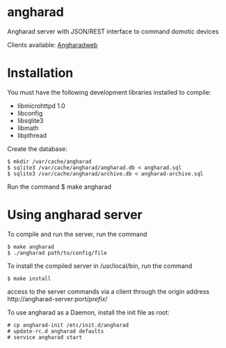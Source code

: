 angharad
========

Angharad server with JSON/REST interface to command domotic devices

Clients available: [Angharadweb](https://github.com/babelouest/angharadweb )

Installation
============

You must have the following development libraries installed to compile:
- libmicrohttpd 1.0
- libconfig
- libsqlite3
- libmath
- libpthread

Create the database:
```shell
$ mkdir /var/cache/angharad
$ sqlite3 /var/cache/angharad/angharad.db < angharad.sql
$ sqlite3 /var/cache/angharad/archive.db < angharad-archive.sql
```

Run the command 
$ make angharad

Using angharad server
=====================

To compile and run the server, run the command
```shell
$ make angharad
$ ./angharad path/to/config/file
```

To install the compiled server in /usr/local/bin, run the command
```shell
$ make install
```

access to the server commands via a client through the origin address http://angharad-server:port/*prefix*/

To use angharad as a Daemon, install the init file as root:
```shell
# cp angharad-init /etc/init.d/angharad
# update-rc.d angharad defaults
# service angharad start
```
